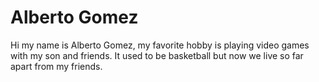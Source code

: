 # Alberto Gomez

Hi my name is Alberto Gomez, my favorite hobby is playing video games with my son and friends. It used to be basketball but now we live so far apart from my friends.
